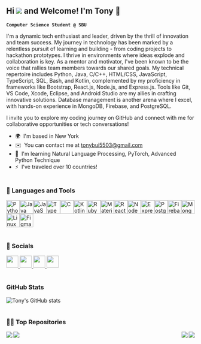 Hi ![](https://user-images.githubusercontent.com/18350557/176309783-0785949b-9127-417c-8b55-ab5a4333674e.gif) and Welcome! I'm Tony 🐉
---
**`Computer Science Student @ SBU`**

I'm a dynamic tech enthusiast and leader, driven by the thrill of innovation and team success. My journey in technology has been marked by a relentless pursuit of learning and building - from coding projects to hackathon prototypes. I thrive in environments where ideas explode and collaboration is key. As a mentor and motivator, I've been known to be the voice that rallies team members towards our shared goals. My technical repertoire includes Python, Java, C/C++, HTML/CSS, JavaScript, TypeScript, SQL, Bash, and Kotlin, complemented by my proficiency in frameworks like Bootstrap, React.js, Node.js, and Express.js. Tools like Git, VS Code, Xcode, Eclipse, and Android Studio are my allies in crafting innovative solutions. Database management is another arena where I excel, with hands-on experience in MongoDB, Firebase, and PostgreSQL. 

I invite you to explore my coding journey on GitHub and connect with me for collaborative opportunities or tech conversations!

* 🌍  I'm based in New York
* ✉️  You can contact me at [tonybui5503@gmail.com](mailto:tonybui5503@gmail.com)
* 🧠  I'm learning Natural Language Processing, PyTorch, Advanced Python Technique
* ⚡  I've traveled over 10 countries!

#

### 🧰 Languages and Tools
<p align="left">
<a href="https://www.python.org/" target="_blank" rel="noreferrer"><img src="https://raw.githubusercontent.com/danielcranney/readme-generator/main/public/icons/skills/python-colored.svg" width="36" height="36" alt="Python" /></a><a href="https://www.oracle.com/java/" target="_blank" rel="noreferrer"><img src="https://raw.githubusercontent.com/danielcranney/readme-generator/main/public/icons/skills/java-colored.svg" width="36" height="36" alt="Java" /></a><a href="https://developer.mozilla.org/en-US/docs/Web/JavaScript" target="_blank" rel="noreferrer"><img src="https://raw.githubusercontent.com/danielcranney/readme-generator/main/public/icons/skills/javascript-colored.svg" width="36" height="36" alt="JavaScript" /></a><a href="https://www.typescriptlang.org/" target="_blank" rel="noreferrer"><img src="https://raw.githubusercontent.com/danielcranney/readme-generator/main/public/icons/skills/typescript-colored.svg" width="36" height="36" alt="TypeScript" /></a><a href="https://docs.microsoft.com/en-us/cpp/?view=msvc-170" target="_blank" rel="noreferrer"><img src="https://raw.githubusercontent.com/danielcranney/readme-generator/main/public/icons/skills/c-colored.svg" width="36" height="36" alt="C" /></a><a href="https://kotlinlang.org/" target="_blank" rel="noreferrer"><img src="https://raw.githubusercontent.com/danielcranney/readme-generator/main/public/icons/skills/kotlin-colored.svg" width="36" height="36" alt="Kotlin" /></a><a href="https://www.ruby-lang.org/en/" target="_blank" rel="noreferrer"><img src="https://raw.githubusercontent.com/danielcranney/readme-generator/main/public/icons/skills/ruby-colored.svg" width="36" height="36" alt="Ruby" /></a><a href="https://mui.com/" target="_blank" rel="noreferrer"><img src="https://raw.githubusercontent.com/danielcranney/readme-generator/main/public/icons/skills/materialui-colored.svg" width="36" height="36" alt="Material UI" /></a><a href="https://reactjs.org/" target="_blank" rel="noreferrer"><img src="https://raw.githubusercontent.com/danielcranney/readme-generator/main/public/icons/skills/react-colored.svg" width="36" height="36" alt="React" /></a><a href="https://nodejs.org/en/" target="_blank" rel="noreferrer"><img src="https://raw.githubusercontent.com/danielcranney/readme-generator/main/public/icons/skills/nodejs-colored.svg" width="36" height="36" alt="NodeJS" /></a><a href="https://expressjs.com/" target="_blank" rel="noreferrer"><img src="https://raw.githubusercontent.com/danielcranney/readme-generator/main/public/icons/skills/express-colored.svg" width="36" height="36" alt="Express" /></a><a href="https://www.postgresql.org/" target="_blank" rel="noreferrer"><img src="https://raw.githubusercontent.com/danielcranney/readme-generator/main/public/icons/skills/postgresql-colored.svg" width="36" height="36" alt="PostgreSQL" /></a><a href="https://firebase.google.com/" target="_blank" rel="noreferrer"><img src="https://raw.githubusercontent.com/danielcranney/readme-generator/main/public/icons/skills/firebase-colored.svg" width="36" height="36" alt="Firebase" /></a><a href="https://www.mongodb.com/" target="_blank" rel="noreferrer"><img src="https://raw.githubusercontent.com/danielcranney/readme-generator/main/public/icons/skills/mongodb-colored.svg" width="36" height="36" alt="MongoDB" /></a><a href="https://www.linux.org" target="_blank" rel="noreferrer"><img src="https://raw.githubusercontent.com/danielcranney/readme-generator/main/public/icons/skills/linux-colored.svg" width="36" height="36" alt="Linux" /></a><a href="https://www.figma.com/" target="_blank" rel="noreferrer"><img src="https://raw.githubusercontent.com/danielcranney/readme-generator/main/public/icons/skills/figma-colored.svg" width="36" height="36" alt="Figma" /></a>
</p>

#

### 🤝 Socials

<p align="left"> 
<a href="https://www.linkedin.com/in/tonybui2003/" target="_blank" rel="noreferrer"> <picture> <source media="(prefers-color-scheme: dark)" srcset="https://raw.githubusercontent.com/danielcranney/readme-generator/main/public/icons/socials/linkedin-dark.svg" /> <source media="(prefers-color-scheme: light)" srcset="https://raw.githubusercontent.com/danielcranney/readme-generator/main/public/icons/socials/linkedin.svg" /> <img src="https://raw.githubusercontent.com/danielcranney/readme-generator/main/public/icons/socials/linkedin.svg" width="32" height="32" /> </picture> </a>
<a href="https://www.github.com/tonybuii2003" target="_blank" rel="noreferrer"> <picture> <source media="(prefers-color-scheme: dark)" srcset="https://raw.githubusercontent.com/danielcranney/readme-generator/main/public/icons/socials/github-dark.svg" /> <source media="(prefers-color-scheme: light)" srcset="https://raw.githubusercontent.com/danielcranney/readme-generator/main/public/icons/socials/github.svg" /> <img src="https://raw.githubusercontent.com/danielcranney/readme-generator/main/public/icons/socials/github.svg" width="32" height="32" /> </picture> </a>
<a href="https://discord.com/users/tonybuii" target="_blank" rel="noreferrer"> <picture> <source media="(prefers-color-scheme: dark)" srcset="<svg xmlns="http://www.w3.org/2000/svg" x="0px" y="0px" width="100" height="100" viewBox="0 0 48 48">
<path fill="#8c9eff" d="M40,12c0,0-4.585-3.588-10-4l-0.488,0.976C34.408,10.174,36.654,11.891,39,14c-4.045-2.065-8.039-4-15-4s-10.955,1.935-15,4c2.346-2.109,5.018-4.015,9.488-5.024L18,8c-5.681,0.537-10,4-10,4s-5.121,7.425-6,22c5.162,5.953,13,6,13,6l1.639-2.185C13.857,36.848,10.715,35.121,8,32c3.238,2.45,8.125,5,16,5s12.762-2.55,16-5c-2.715,3.121-5.857,4.848-8.639,5.815L33,40c0,0,7.838-0.047,13-6C45.121,19.425,40,12,40,12z M17.5,30c-1.933,0-3.5-1.791-3.5-4c0-2.209,1.567-4,3.5-4s3.5,1.791,3.5,4C21,28.209,19.433,30,17.5,30z M30.5,30c-1.933,0-3.5-1.791-3.5-4c0-2.209,1.567-4,3.5-4s3.5,1.791,3.5,4C34,28.209,32.433,30,30.5,30z"></path>
</svg><source media="(prefers-color-scheme: light)" srcset="https://raw.githubusercontent.com/danielcranney/readme-generator/main/public/icons/socials/discord.svg" /> <img src="https://raw.githubusercontent.com/danielcranney/readme-generator/main/public/icons/socials/discord.svg" width="32" height="32" /> </picture> </a> 
<a href="https://www.instagram.com/tony.buii/" target="_blank" rel="noreferrer"> <picture> <source media="(prefers-color-scheme: dark)" srcset="<svg xmlns="http://www.w3.org/2000/svg" x="0px" y="0px" width="100" height="100" viewBox="0 0 48 48">
<radialGradient id="yOrnnhliCrdS2gy~4tD8ma_Xy10Jcu1L2Su_gr1" cx="19.38" cy="42.035" r="44.899" gradientUnits="userSpaceOnUse"><stop offset="0" stop-color="#fd5"></stop><stop offset=".328" stop-color="#ff543f"></stop><stop offset=".348" stop-color="#fc5245"></stop><stop offset=".504" stop-color="#e64771"></stop><stop offset=".643" stop-color="#d53e91"></stop><stop offset=".761" stop-color="#cc39a4"></stop><stop offset=".841" stop-color="#c837ab"></stop></radialGradient><path fill="url(#yOrnnhliCrdS2gy~4tD8ma_Xy10Jcu1L2Su_gr1)" d="M34.017,41.99l-20,0.019c-4.4,0.004-8.003-3.592-8.008-7.992l-0.019-20	c-0.004-4.4,3.592-8.003,7.992-8.008l20-0.019c4.4-0.004,8.003,3.592,8.008,7.992l0.019,20	C42.014,38.383,38.417,41.986,34.017,41.99z"></path><radialGradient id="yOrnnhliCrdS2gy~4tD8mb_Xy10Jcu1L2Su_gr2" cx="11.786" cy="5.54" r="29.813" gradientTransform="matrix(1 0 0 .6663 0 1.849)" gradientUnits="userSpaceOnUse"><stop offset="0" stop-color="#4168c9"></stop><stop offset=".999" stop-color="#4168c9" stop-opacity="0"></stop></radialGradient><path fill="url(#yOrnnhliCrdS2gy~4tD8mb_Xy10Jcu1L2Su_gr2)" d="M34.017,41.99l-20,0.019c-4.4,0.004-8.003-3.592-8.008-7.992l-0.019-20	c-0.004-4.4,3.592-8.003,7.992-8.008l20-0.019c4.4-0.004,8.003,3.592,8.008,7.992l0.019,20	C42.014,38.383,38.417,41.986,34.017,41.99z"></path><path fill="#fff" d="M24,31c-3.859,0-7-3.14-7-7s3.141-7,7-7s7,3.14,7,7S27.859,31,24,31z M24,19c-2.757,0-5,2.243-5,5	s2.243,5,5,5s5-2.243,5-5S26.757,19,24,19z"></path><circle cx="31.5" cy="16.5" r="1.5" fill="#fff"></circle><path fill="#fff" d="M30,37H18c-3.859,0-7-3.14-7-7V18c0-3.86,3.141-7,7-7h12c3.859,0,7,3.14,7,7v12	C37,33.86,33.859,37,30,37z M18,13c-2.757,0-5,2.243-5,5v12c0,2.757,2.243,5,5,5h12c2.757,0,5-2.243,5-5V18c0-2.757-2.243-5-5-5H18z"></path>
</svg> <source media="(prefers-color-scheme: light)" srcset="https://raw.githubusercontent.com/danielcranney/readme-generator/main/public/icons/socials/instagram.svg" /> <img src="https://raw.githubusercontent.com/danielcranney/readme-generator/main/public/icons/socials/instagram.svg" width="32" height="32" /> </picture> </a> </p>

#

### GitHub Stats
![Tony's GitHub stats](https://github-readme-stats.vercel.app/api?username=tonybuii2003&show_icons=true&theme=algolia&rank_icon=github)

#

### 🧑‍💻 Top Repositories

<div width="100%" align="center">
<a href="https://github.com/tonybuii2003/MorganStanley-Hackathon">
  <img align="left" src="https://github-readme-stats.vercel.app/api/pin/?username=tonybuii2003&repo=MorganStanley-Hackathon&theme=algolia" />
</a>
<a href="https://github.com/tonybuii2003/StudyBuddy">
  <img align="right" src="https://github-readme-stats.vercel.app/api/pin/?username=tonybuii2003&repo=StudyBuddy&theme=algolia"/>
</a>
</div>

<div width="100%" align="center">
<a href="https://github.com/tonybuii2003/MorganStanley-Hackathon">
  <img align="left" src="https://github-readme-stats.vercel.app/api/pin/?username=tonybuii2003&repo=MorganStanley-Hackathon&theme=algolia" />
</a>
<a href="https://github.com/tonybuii2003/StudyBuddy">
  <img align="right" src="https://github-readme-stats.vercel.app/api/pin/?username=tonybuii2003&repo=StudyBuddy&theme=algolia"/>
</a>
</div>
